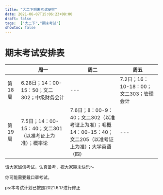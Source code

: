 ```yaml
---
title: "大二下期末考试安排"
date: 2021-06-07T15:06:23+08:00
draft: false
tags:  ["大二下","期末考试"]
showtoc: false
---
```


# 期末考试安排表

|       | 周一 | 周二 | 周五 |
|-------|------|-------|------|
|第18周|6.28日；14：00-15：50；文二302；中级财务会计|---|7.2日；16：10-18：00；文二303；管理会计|
|第19周|7.5日；14：00-15：40；文二301（以准考证上为准）；概率论|7.6日；8：00-9：40；文二302（以准考证上为准）；毛概<br>14：00-15：40；文二205（以准考证上为准）；大学英语（四）|---|


请大家诚信考试，认真备考，祝大家期末快乐～

你可能需要戴口罩考试。

ps:本考试计划已按照2021.6.17进行修正